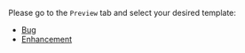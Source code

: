 Please go to the `Preview` tab and select your desired template:

* [Bug](?expand=1&template=Bug.md)
* [Enhancement](?expand=1&template=Enhancement.md)

